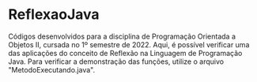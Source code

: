 # ReflexaoJava
Códigos desenvolvidos para a disciplina de Programação Orientada a Objetos II, cursada no 1º semestre de 2022. Aqui, é possível verificar uma das aplicações do conceito de Reflexão na Linguagem de Programação Java. Para verificar a demonstração das funções, utilize o arquivo "MetodoExecutando.java".
